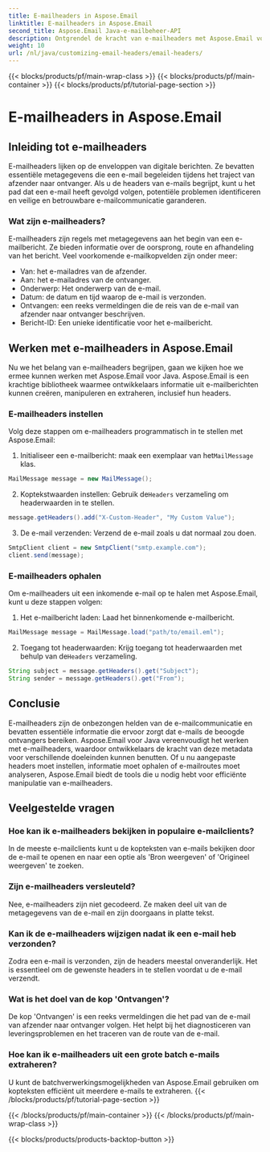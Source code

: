 ```yaml
---
title: E-mailheaders in Aspose.Email
linktitle: E-mailheaders in Aspose.Email
second_title: Aspose.Email Java-e-mailbeheer-API
description: Ontgrendel de kracht van e-mailheaders met Aspose.Email voor Java. Leer hoe u moeiteloos e-mailheaders kunt instellen en ophalen.
weight: 10
url: /nl/java/customizing-email-headers/email-headers/
---
```


{{< blocks/products/pf/main-wrap-class >}}
{{< blocks/products/pf/main-container >}}
{{< blocks/products/pf/tutorial-page-section >}}

# E-mailheaders in Aspose.Email


## Inleiding tot e-mailheaders

E-mailheaders lijken op de enveloppen van digitale berichten. Ze bevatten essentiële metagegevens die een e-mail begeleiden tijdens het traject van afzender naar ontvanger. Als u de headers van e-mails begrijpt, kunt u het pad dat een e-mail heeft gevolgd volgen, potentiële problemen identificeren en veilige en betrouwbare e-mailcommunicatie garanderen.

### Wat zijn e-mailheaders?

E-mailheaders zijn regels met metagegevens aan het begin van een e-mailbericht. Ze bieden informatie over de oorsprong, route en afhandeling van het bericht. Veel voorkomende e-mailkopvelden zijn onder meer:

- Van: het e-mailadres van de afzender.
- Aan: het e-mailadres van de ontvanger.
- Onderwerp: Het onderwerp van de e-mail.
- Datum: de datum en tijd waarop de e-mail is verzonden.
- Ontvangen: een reeks vermeldingen die de reis van de e-mail van afzender naar ontvanger beschrijven.
- Bericht-ID: Een unieke identificatie voor het e-mailbericht.

## Werken met e-mailheaders in Aspose.Email

Nu we het belang van e-mailheaders begrijpen, gaan we kijken hoe we ermee kunnen werken met Aspose.Email voor Java. Aspose.Email is een krachtige bibliotheek waarmee ontwikkelaars informatie uit e-mailberichten kunnen creëren, manipuleren en extraheren, inclusief hun headers.

### E-mailheaders instellen

Volg deze stappen om e-mailheaders programmatisch in te stellen met Aspose.Email:

1.  Initialiseer een e-mailbericht: maak een exemplaar van het`MailMessage` klas.

```java
MailMessage message = new MailMessage();
```

2.  Koptekstwaarden instellen: Gebruik de`Headers` verzameling om headerwaarden in te stellen.

```java
message.getHeaders().add("X-Custom-Header", "My Custom Value");
```

3. De e-mail verzenden: Verzend de e-mail zoals u dat normaal zou doen.

```java
SmtpClient client = new SmtpClient("smtp.example.com");
client.send(message);
```

### E-mailheaders ophalen

Om e-mailheaders uit een inkomende e-mail op te halen met Aspose.Email, kunt u deze stappen volgen:

1. Het e-mailbericht laden: Laad het binnenkomende e-mailbericht.

```java
MailMessage message = MailMessage.load("path/to/email.eml");
```

2. Toegang tot headerwaarden: Krijg toegang tot headerwaarden met behulp van de`Headers` verzameling.

```java
String subject = message.getHeaders().get("Subject");
String sender = message.getHeaders().get("From");
```

## Conclusie

E-mailheaders zijn de onbezongen helden van de e-mailcommunicatie en bevatten essentiële informatie die ervoor zorgt dat e-mails de beoogde ontvangers bereiken. Aspose.Email voor Java vereenvoudigt het werken met e-mailheaders, waardoor ontwikkelaars de kracht van deze metadata voor verschillende doeleinden kunnen benutten. Of u nu aangepaste headers moet instellen, informatie moet ophalen of e-mailroutes moet analyseren, Aspose.Email biedt de tools die u nodig hebt voor efficiënte manipulatie van e-mailheaders.

## Veelgestelde vragen

### Hoe kan ik e-mailheaders bekijken in populaire e-mailclients?

In de meeste e-mailclients kunt u de kopteksten van e-mails bekijken door de e-mail te openen en naar een optie als 'Bron weergeven' of 'Origineel weergeven' te zoeken.

### Zijn e-mailheaders versleuteld?

Nee, e-mailheaders zijn niet gecodeerd. Ze maken deel uit van de metagegevens van de e-mail en zijn doorgaans in platte tekst.

### Kan ik de e-mailheaders wijzigen nadat ik een e-mail heb verzonden?

Zodra een e-mail is verzonden, zijn de headers meestal onveranderlijk. Het is essentieel om de gewenste headers in te stellen voordat u de e-mail verzendt.

### Wat is het doel van de kop 'Ontvangen'?

De kop 'Ontvangen' is een reeks vermeldingen die het pad van de e-mail van afzender naar ontvanger volgen. Het helpt bij het diagnosticeren van leveringsproblemen en het traceren van de route van de e-mail.

### Hoe kan ik e-mailheaders uit een grote batch e-mails extraheren?

U kunt de batchverwerkingsmogelijkheden van Aspose.Email gebruiken om kopteksten efficiënt uit meerdere e-mails te extraheren.
{{< /blocks/products/pf/tutorial-page-section >}}

{{< /blocks/products/pf/main-container >}}
{{< /blocks/products/pf/main-wrap-class >}}

{{< blocks/products/products-backtop-button >}}
